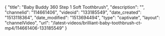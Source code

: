 {
    "title": "Baby Buddy 360 Step 1 Soft Toothbrush",
    "description": "",
    "channelid": "114661406",
    "videoid": "133185549",
    "date_created": "1513118364",
    "date_modified": "1513694494",
    "type": "captivate",
    "layout": "channelVideo",
    "url": "\/latest-videos\/brilliant-baby-toothbrush-ct-mp4\/114661406-133185549"
}